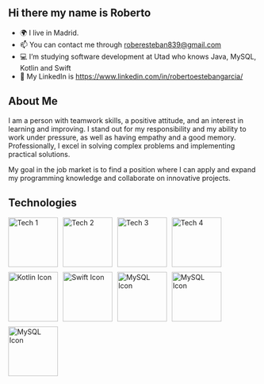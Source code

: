 ## Hi there my name is Roberto

- 🌍 I live in Madrid.
- 📫 You can contact me through roberesteban839@gmail.com
- 💻 I’m studying software development at Utad who knows Java, MySQL, Kotlin and Swift
- 🌌 My LinkedIn is https://www.linkedin.com/in/robertoestebangarcia/
## About Me
I am a person with teamwork skills, a positive attitude, and an interest in learning and improving. I stand out for my responsibility and my ability to work under pressure, as well as having empathy and a good memory. Professionally, I excel in solving complex problems and implementing practical solutions.

My goal in the job market is to find a position where I can apply and expand my programming knowledge and collaborate on innovative projects.

## Technologies
<div style="display: flex; flex-wrap: wrap; gap: 10px;">
  <img src="https://github.com/user-attachments/assets/13cd20fb-e1f1-41c2-b079-661ef1eaf2c7" alt="Tech 1" width="100">
  <img src="https://github.com/user-attachments/assets/468ab1c9-fbc5-46c2-ba6e-e0f5ea04adbd" alt="Tech 2" width="100">
  <img src="https://github.com/user-attachments/assets/a4031a36-60f5-4745-bb5b-6cf49594986f" alt="Tech 3" width="100">
  <img src="https://github.com/user-attachments/assets/14ec4815-554f-4073-b59a-9c5a1735e2d1" alt="Tech 4" width="100">
  <img src="https://github.com/user-attachments/assets/37545557-3ac7-40b9-acbd-76a166a832cd" alt="Kotlin Icon" width="100">
  <img src="https://github.com/user-attachments/assets/a4678145-4ee5-4d08-94dd-99ae968414c7" alt="Swift Icon" width="100">
  <img src="https://github.com/user-attachments/assets/1a5f8609-b175-421a-b88c-3e4403b7fea1" alt="MySQL Icon" width="100">
  <img src="https://github.com/user-attachments/assets/2431559b-f9dc-4bb2-ac1a-cb6b604ce32c" alt="MySQL Icon" width="100">
  <img src="https://github.com/user-attachments/assets/364b0550-a4dd-41c5-9e61-fa2e97f55f48" alt="MySQL Icon" width="100">




